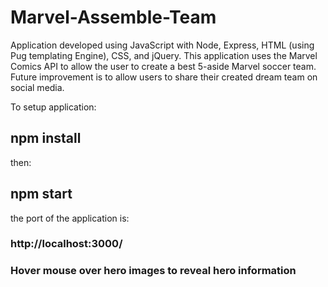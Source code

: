 # Marvel-Assemble-Team
Application developed using JavaScript with Node, Express, HTML (using Pug templating Engine), CSS, and jQuery. 
This application uses the Marvel Comics API to allow the user to create a best 5-aside Marvel soccer team. Future improvement is to allow users to share their created dream team on social media.

To setup application:
## npm install

then: 
## npm start

the port of the application is:
### http://localhost:3000/

### Hover mouse over hero images to reveal hero information
